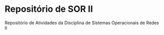 # Repositório de SOR II
Repositório de Atividades da Disciplina de Sistemas Operacionais de Redes II
